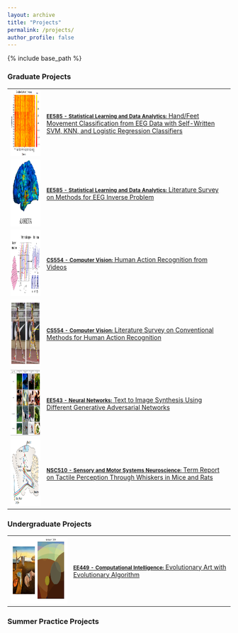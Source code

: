 ```yaml
---
layout: archive
title: "Projects"
permalink: /projects/
author_profile: false
---
```


{% include base_path %}


### Graduate Projects
<table>
  <tr>
    <td><img src="/images/bciproject1.PNG" alt="bciimage" width="200" height="150" /></td>
    <td><a href="../documents/EE553_OPTPROJE__website_.pdf">
                            <strong style="font-size: 1.2vw;" >EE585 - Statistical Learning and Data Analytics:</strong>
                            Hand/Feet Movement Classification from EEG Data with Self-Written SVM, KNN, and Logistic Regression Classifiers
          </a>
    </td>
  </tr>
  <tr>
    <td><img src="/images/eeginverse.PNG" alt="eeginverse" width="200" height="150" /></td>
    <td><a href="../documents/EE553_OPTPROJE__website_.pdf">
                            <strong style="font-size: 1.2vw;" >EE585 - Statistical Learning and Data Analytics:</strong>
                            Literature Survey on Methods for EEG Inverse Problem
          </a>
    </td>
  </tr>
  <tr>
    <td><img src="/images/csproject.PNG" alt="csproject" width="200" height="150" /></td>
    <td><a href="../documents/EE553_OPTPROJE__website_.pdf">
                            <strong style="font-size: 1.2vw;" >CS554 - Computer Vision:</strong>
                            Human Action Recognition from Videos
          </a>
    </td>
  </tr>
  <tr>
    <td><img src="/images/cssurvey.PNG" alt="cssurvey" width="200" height="150" /></td>
    <td><a href="../documents/EE553_OPTPROJE__website_.pdf">
                            <strong style="font-size: 1.2vw;" >CS554 - Computer Vision:</strong>
                            Literature Survey on Conventional Methods for Human Action Recognition
          </a>
    </td>
  </tr>
  <tr>
    <td><img src="/images/nnproject.PNG" alt="nnproject" width="200" height="150" /></td>
    <td><a  href="../documents/EE553_OPTPROJE__website_.pdf">
                            <strong style="font-size: 1.2vw;" >EE543 - Neural Networks:</strong>
                            Text to Image Synthesis Using Different Generative Adversarial Networks
          </a>
    </td>
  </tr>
  <tr>
    <td><img src="/images/nscproject.png" alt="nscproject" width="200" height="150" /></td>
    <td><a  href="../documents/EE553_OPTPROJE__website_.pdf">
                            <strong style="font-size: 1.2vw;" >NSC510 - Sensory and Motor Systems Neuroscience:</strong>
                            Term Report on Tactile Perception Through Whiskers in Mice and Rats
          </a>
    </td>
  </tr>
</table>

<style>
.tab {border-collapse:collapse;}​
</style>

### Undergraduate Projects

<table>
  <tr>
    <td><img src="/images/geneticalproject.PNG" alt="geneticalgproject" width="200" height="150" /></td>
    <td><a  href="../documents/EE553_OPTPROJE__website_.pdf">
                            <strong style="font-size: 1.2vw;" >EE449 - Computational Intelligence:</strong>
                            Evolutionary Art with Evolutionary Algorithm
          </a>
    </td>
  </tr>
</table>

                     
### Summer Practice Projects
